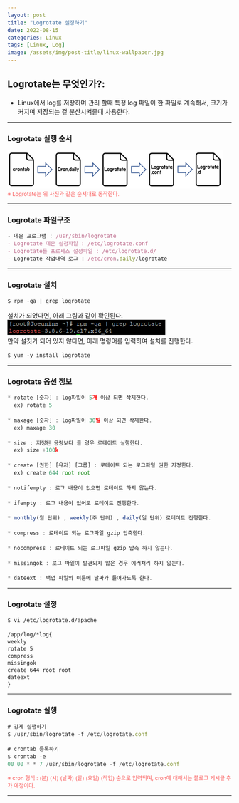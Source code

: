 ```yaml
---
layout: post
title: "Logrotate 설정하기"
date: 2022-08-15
categories: Linux
tags: [Linux, Log]
image: /assets/img/post-title/linux-wallpaper.jpg
---
```


## Logrotate는 무엇인가?:
- Linux에서 log를 저장하며 관리 할때 특정 log 파일이 한 파일로 계속해서, 크기가 커지며 저장되는 걸 분산시켜줄때 사용한다.

* * *

### Logrotate 실행 순서
[![텍스트](/assets/img/post/Linux/Logrotate%20%EC%8B%A4%ED%96%89%EC%88%9C%EC%84%9C.PNG)](/assets/img/post/Linux/Logrotate%20%EC%8B%A4%ED%96%89%EC%88%9C%EC%84%9C.PNG)<br>
<span style="color:#FA5858; font-size:12px">※ Logrotate는 위 사진과 같은 순서대로 동작한다.</span>

* * *

### Logrotate 파일구조
```javascript
- 데몬 프로그램 : /usr/sbin/logrotate 
- Logrotate 데몬 설정파일 : /etc/logrotate.conf
- Logrotate를 프로세스 설정파일 : /etc/logrotate.d/
- Logrotate 작업내역 로그 : /etc/cron.daily/logrotate
```

* * *

### Logrotate 설치
```javascript
$ rpm -qa | grep logrotate
```
설치가 되었다면, 아래 그림과 같이 확인된다.<br>
[![텍스트](/assets/img/post/Linux/Logrotate%20%EC%84%A4%EC%B9%98%ED%99%95%EC%9D%B8.PNG)](/assets/img/post/Linux/Logrotate%20%EC%84%A4%EC%B9%98%ED%99%95%EC%9D%B8.PNG)<br>
만약 설칫가 되어 있지 않다면, 아래 명령어를 입력하여 설치를 진행한다.
```javascript
$ yum -y install logrotate
```

* * *

### Logrotate 옵션 정보
```javascript
* rotate [숫자] : log파일이 5개 이상 되면 삭제한다.
  ex) rotate 5

* maxage [숫자] : log파일이 30일 이상 되면 삭제한다. 
  ex) maxage 30

* size : 지정된 용량보다 클 경우 로테이트 실행한다. 
  ex) size +100k

* create [권한] [유저] [그룹] : 로테이트 되는 로그파일 권한 지정한다. 
  ex) create 644 root root

* notifempty : 로그 내용이 없으면 로테이트 하지 않는다. 

* ifempty : 로그 내용이 없어도 로테이트 진행한다.

* monthly(월 단위) , weekly(주 단위) , daily(일 단위) 로테이트 진행한다.

* compress : 로테이트 되는 로그파일 gzip 압축한다.

* nocompress : 로테이트 되는 로그파일 gzip 압축 하지 않는다.

* missingok : 로그 파일이 발견되지 않은 경우 에러처리 하지 않는다.

* dateext : 백업 파일의 이름에 날짜가 들어가도록 한다.
```

* * *

### Logrotate 설정
```
$ vi /etc/logrotate.d/apache

/app/log/*log{
weekly
rotate 5
compress
missingok
create 644 root root
dateext
}
```

* * *

### Logrotate 실행
```javascript
# 강제 실행하기
$ /usr/sbin/logrotate -f /etc/logrotate.conf

# crontab 등록하기
$ crontab -e
00 00 * * 7 /usr/sbin/logrotate -f /etc/logrotate.conf
```

<span style="color:#FA5858; font-size:12px">※ cron 형식 : (분) (시) (날짜) (달) (요일) (작업) 순으로 입력되며, cron에 대해서는 블로그 게시글 추가 예정이다.</span>

* * *